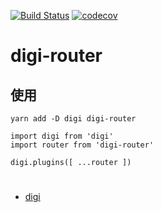 [![Build Status](https://travis-ci.org/digi1874/digi-router.svg?branch=master)](https://travis-ci.org)
[![codecov](https://codecov.io/gh/digi1874/digi-router/branch/master/graph/badge.svg)](https://codecov.io/gh/digi1874/digi-router)

# digi-router

## 使用
```
yarn add -D digi digi-router
```
```
import digi from 'digi'
import router from 'digi-router'

digi.plugins([ ...router ])

```


#
- [digi](https://github.com/digi1874/digi)
#
